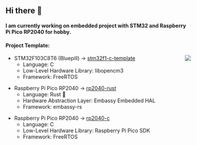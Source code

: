 ## Hi there 👋
#### I am currently working on embedded project with STM32 and Raspberry Pi Pico RP2040 for hobby. 


#### Project Template:
<img src="https://github-readme-stats.vercel.app/api/top-langs/?username=tutla53&layout=compact&theme=github_dark&hide=Makefile,CMake,RPC&size_weight=0.5&count_weight=0.5" align="right"/>

- STM32F103C8T6 (Bluepill) &#8594; [stm32f1-c-template](https://github.com/tutla53/stm32f1-c-template)
  - Language: C
  - Low-Level Hardware Library: libopencm3
  - Framework: FreeRTOS

* Raspberry Pi Pico RP2040 &#8594; [rp2040-rust](https://github.com/tutla53/rp2040-rust)
  - Language: Rust 🦀
  - Hardware Abstraction Layer: Embassy Embedded HAL
  - Framework: embassy-rs
    
- Raspberry Pi Pico RP2040 &#8594; [rp2040-c](https://github.com/tutla53/rp2040)
  - Language: C
  - Low-Level Hardware Library: Raspberry Pi Pico SDK
  - Framework: FreeRTOS

<!--
**tutla53/tutla53** is a ✨ _special_ ✨ repository because its `README.md` (this file) appears on your GitHub profile.

Here are some ideas to get you started:

- 🔭 I’m currently working on ...
- 🌱 I’m currently learning ...
- 👯 I’m looking to collaborate on ...
- 🤔 I’m looking for help with ...
- 💬 Ask me about ...
- 📫 How to reach me: ...
- 😄 Pronouns: ...
- ⚡ Fun fact: ...
-->
